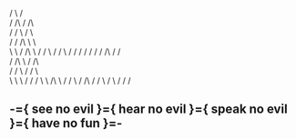    /  \  /  \
  / /\ \/ /\ \
 / /  \ \/  \ \
/ /   /\ \   \ \
\ \  / /\ \  / /
 \ \/ /  \ \/ /
  \/ /    \/ /
  / /\    / /\
 / /\ \  / /\ \
/ /  \ \/ /  \ \
\ \   \ \/   / /
 \ \  /\ \  / /
  \ \/ /\ \/ /
   \  /  \  /
    \/    \/

## -={ see no evil }={ hear no evil }={ speak no evil }={ have no fun }=-
